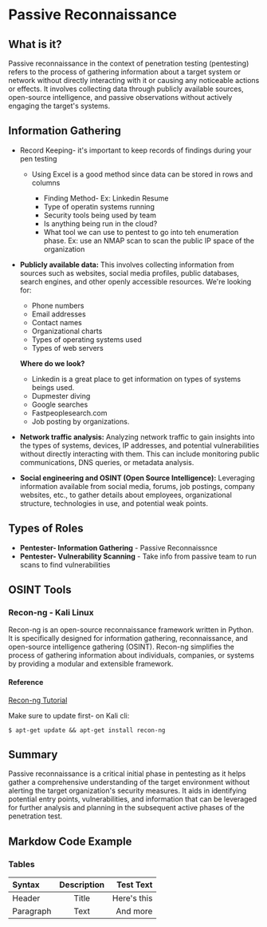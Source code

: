 # Passive Reconnaissance

## What is it?

 Passive reconnaissance in the context of penetration testing (pentesting) refers to the process of gathering information about a target system or network without directly interacting with it or causing any noticeable actions or effects. It involves collecting data through publicly available sources, open-source intelligence, and passive observations without actively engaging the target's systems.

## Information Gathering

- Record Keeping- it's important to keep records of findings during your pen testing

     - Using Excel is a good method since data can be stored in rows and columns
    
        - Finding Method- Ex: Linkedin Resume 
        - Type of operatin systems running
        - Security tools being used by team
        - Is anything being run in the cloud? 
        - What tool we can use to pentest to go into teh enumeration phase. Ex: use an NMAP scan to scan the public IP space of the organization


- **Publicly available data:** This involves collecting information from sources such as websites, social media profiles, public databases, search engines, and other openly accessible resources. We're looking for:

    - Phone numbers
    - Email addresses
    - Contact names
    - Organizational charts
    - Types of operating systems used
    - Types of web servers

    **Where do we look?**
    - Linkedin is a great place to get information on types of systems beings used. 
    - Dupmester diving
    - Google searches
    - Fastpeoplesearch.com
    - Job posting by organizations.

- **Network traffic analysis:** Analyzing network traffic to gain insights into the types of systems, devices, IP addresses, and potential vulnerabilities without directly interacting with them. This can include monitoring public communications, DNS queries, or metadata analysis.

- **Social engineering and OSINT (Open Source Intelligence):** Leveraging information available from social media, forums, job postings, company websites, etc., to gather details about employees, organizational structure, technologies in use, and potential weak points.

## Types of Roles 

- **Pentester- Information Gathering** - Passive Reconnaissnce
- **Pentester- Vulnerability Scanning** - Take info from passive team to run scans to find vulnerabilities

## OSINT Tools

### Recon-ng - Kali Linux 
Recon-ng is an open-source reconnaissance framework written in Python. It is specifically designed for information gathering, reconnaissance, and open-source intelligence gathering (OSINT). Recon-ng simplifies the process of gathering information about individuals, companies, or systems by providing a modular and extensible framework.

#### Reference
[Recon-ng Tutorial ](https://hackertarget.com/recon-ng-tutorial/)

Make sure to update first-  on Kali cli:

```
$ apt-get update && apt-get install recon-ng
```


## Summary
Passive reconnaissance is a critical initial phase in pentesting as it helps gather a comprehensive understanding of the target environment without alerting the target organization's security measures. It aids in identifying potential entry points, vulnerabilities, and information that can be leveraged for further analysis and planning in the subsequent active phases of the penetration test.

## Markdow Code Example

### Tables
| Syntax      | Description | Test Text     |
| :---        |    :----:   |          ---: |
| Header      | Title       | Here's this   |
| Paragraph   | Text        | And more      |
